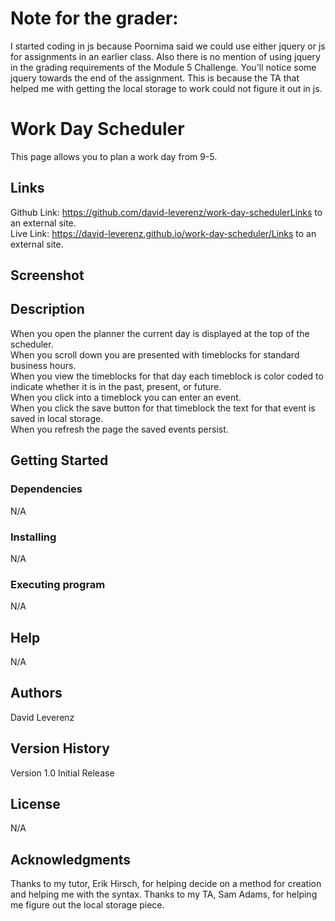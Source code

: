 # Note for the grader:
I started coding in js because Poornima said we could use either jquery or js for assignments in an earlier class.  Also there is no mention of using jquery in the grading requirements of the Module 5 Challenge.  You'll notice some jquery towards the end of the assignment.  This is because the TA that helped me with getting the local storage to work could not figure it out in js.

# Work Day Scheduler

This page allows you to plan a work day from 9-5.

## Links
Github Link: https://github.com/david-leverenz/work-day-schedulerLinks to an external site. <br>
Live Link: https://david-leverenz.github.io/work-day-scheduler/Links to an external site.

## Screenshot

## Description
When you open the planner the current day is displayed at the top of the scheduler.<br>
When you scroll down you are presented with timeblocks for standard business hours.<br>
When you view the timeblocks for that day each timeblock is color coded to indicate whether it is in the past, present, or future. <br>
When you click into a timeblock you can enter an event.<br>
When you click the save button for that timeblock the text for that event is saved in local storage. <br>
When you refresh the page the saved events persist.<br>

## Getting Started
### Dependencies
N/A
### Installing
N/A
### Executing program
N/A
## Help
N/A
## Authors
David Leverenz
## Version History
Version 1.0 Initial Release<br>
## License
N/A
## Acknowledgments
Thanks to my tutor, Erik Hirsch, for helping decide on a method for creation and helping me with the syntax.
Thanks to my TA, Sam Adams, for helping me figure out the local storage piece.
